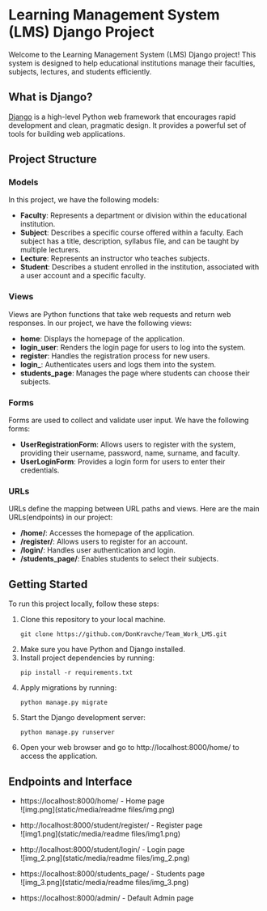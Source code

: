 # Learning Management System (LMS) Django Project

Welcome to the Learning Management System (LMS) Django project! This system is designed to help educational institutions manage their faculties, subjects, lectures, and students efficiently.

## What is Django?

[Django](https://www.djangoproject.com/) is a high-level Python web framework that encourages rapid development and 
clean, pragmatic design. It provides a powerful set of tools for building web applications.

## Project Structure

### Models

In this project, we have the following models:

- **Faculty**: Represents a department or division within the educational institution.
- **Subject**: Describes a specific course offered within a faculty. Each subject has a title, description, syllabus file, and can be taught by multiple lecturers.
- **Lecture**: Represents an instructor who teaches subjects.
- **Student**: Describes a student enrolled in the institution, associated with a user account and a specific faculty.

### Views

Views are Python functions that take web requests and return web responses. In our project, we have the following views:

- **home**: Displays the homepage of the application.
- **login_user**: Renders the login page for users to log into the system.
- **register**: Handles the registration process for new users.
- **login_**: Authenticates users and logs them into the system.
- **students_page**: Manages the page where students can choose their subjects.

### Forms

Forms are used to collect and validate user input. We have the following forms:

- **UserRegistrationForm**: Allows users to register with the system, providing their username, password, name, surname, and faculty.
- **UserLoginForm**: Provides a login form for users to enter their credentials.

### URLs

URLs define the mapping between URL paths and views. Here are the main URLs(endpoints) in our project:

- **/home/**: Accesses the homepage of the application.
- **/register/**: Allows users to register for an account.
- **/login/**: Handles user authentication and login.
- **/students_page/**: Enables students to select their subjects.

## Getting Started

To run this project locally, follow these steps:

1. Clone this repository to your local machine.
    ```
    git clone https://github.com/DonKravche/Team_Work_LMS.git
    ```
2. Make sure you have Python and Django installed.
3. Install project dependencies by running:
    ```
    pip install -r requirements.txt
    ```
4. Apply migrations by running:
    ```
    python manage.py migrate
    ```
5. Start the Django development server:
    ```
    python manage.py runserver
    ```
6. Open your web browser and go to http://localhost:8000/home/ to access the application.

## Endpoints and Interface  

- https://localhost:8000/home/ - Home page   
![img.png](static/media/readme files/img.png)

- http://localhost:8000/student/register/ - Register page   
![img1.png](static/media/readme files/img1.png)

- http://localhost:8000/student/login/ - Login page     
![img_2.png](static/media/readme files/img_2.png)

- https://localhost:8000/students_page/ - Students page      
![img_3.png](static/media/readme files/img_3.png)

- https://localhost:8000/admin/ - Default Admin page     
